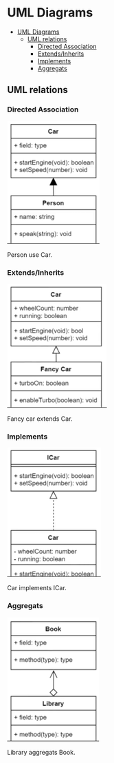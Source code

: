 # UML Diagrams

- [UML Diagrams](#uml-diagrams)
  - [UML relations](#uml-relations)
    - [Directed Association](#directed-association)
    - [Extends/Inherits](#extendsinherits)
    - [Implements](#implements)
    - [Aggregats](#aggregats)

## UML relations

### Directed Association

![Directed Association](images/1.png)

Person use Car.

### Extends/Inherits

![Extends](images/2.png)

Fancy car extends Car.

### Implements

![Implements](images/3.png)

Car implements ICar.

### Aggregats

![Aggregats](images/4.png)

Library aggregats Book.
